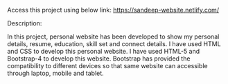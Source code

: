 Access this project using below link:
https://sandeep-website.netlify.com/

Description:

In this project, personal website has been developed to show my personal details, resume, education, skill set and connect details. I have used HTML and CSS to develop this personal website. I have used HTML-5 and Bootstrap-4 to develop this website. Bootstrap has provided the compatibility to different devices so that same website can accessible through laptop, mobile and tablet.
